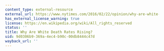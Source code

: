 ```yaml
---
content_type: external-resource
external_url: https://www.nytimes.com/2016/02/22/opinion/why-are-white-death-rates-rising.html
has_external_license_warning: true
license: https://en.wikipedia.org/wiki/All_rights_reserved
status: ''
title: Why Are White Death Rates Rising?
uid: 9d0306b9-369a-4ec4-b90c-00db8444c47d
wayback_url: ''
---
```

